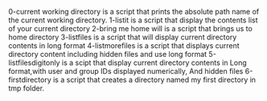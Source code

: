 0-current working directory is a script that prints the absolute path name of the current working directory.
1-listit is a script that display the contents list of your current directory
2-bring me home will is a script that brings us to home directory
3-listfiles is a script that will display current directory contents in long format
4-listmorefiles is a script that displays current directory content including hidden files and use long format
5-listfilesdigitonly is a scipt that display current directory contents in Long format,with user and group IDs displayed numerically, And hidden files
6-firstdirectory is a script that creates a directory named my first directory in tmp folder.
